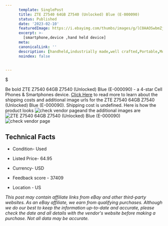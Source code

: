 ```yaml
---
      template: SinglePost
      title: ZTE Z7540 64GB Z7540 (Unlocked) Blue (E-000090)
      status: Published
      date: '2023-02-10'
      featuredImage: https://i.ebayimg.com/thumbs/images/g/lC0AAOSwbmZj5mzD/s-l225.jpg
      excerpt: >-
        [smartphone,device ,hand held device]
      meta:
      canonicalLink: ''
      description: [handheld,industrially made,well crafted,Portable,Mobile,Compact,Convenient,Lightweight,Maneuverable,Man-portable,Miniature,Carriable,Hand-held,Light,Holdable,Transportable,Mobile device,Pocket-sized,On-the-go,Wireless,Cordless,Compact size,Convenient size, smartphone,device ,hand held device]
      noindex: false
        
        
---
```

$

Be bold ZTE Z7540 64GB Z7540 (Unlocked) Blue (E-000090) - a 4-star Cell Phones & Smartphones device. [Click Here](https://www.ebay.com/itm/155402260841?hash=item242eb25169%3Ag%3AlC0AAOSwbmZj5mzD&mkevt=1&mkcid=1&mkrid=711-53200-19255-0&campid=%253CePNCampaignId%253E&customid=%253CreferenceId%253E&toolid=10049) to read more to learn about the shipping costs and additional image urls for the ZTE Z7540 64GB Z7540 (Unlocked) Blue (E-000090). Shipping cost is undefined. Here is how the product looks ![check vendor page](https://i.ebayimg.com/thumbs/images/g/lC0AAOSwbmZj5mzD/s-l225.jpg)and the additional images are![ZTE Z7540 64GB Z7540 (Unlocked) Blue (E-000090)](https://i.ebayimg.com/images/g/lC0AAOSwbmZj5mzD/s-l960.jpg)![check vendor page](https://origin-galleryplus.ebayimg.com/ws/web/155402260841_2_0_1/225x225.jpg,https://origin-galleryplus.ebayimg.com/ws/web/155402260841_3_0_1/225x225.jpg,https://origin-galleryplus.ebayimg.com/ws/web/155402260841_4_0_1/225x225.jpg)



 ## Technical Facts 



     
      

 - Condition- Used 


      

 - Listed Price- 64.95 


      

 - Currency- USD 


      

 - Feedback score - 37409 


      

 - Location - US 


      
      

 *_This post may contain affiliate links from eBay and other third-party websites. As an eBay affiliate, we earn from qualifying purchases. Although we do our best to keep the information up-to-date and accurate, please check the date and all details with the vendor's website before making a purchase. Not all data may be accurate._*






